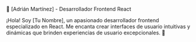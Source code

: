 🌟 [Adrián Martínez] - Desarrollador Frontend React

¡Hola! Soy [Tu Nombre], un apasionado desarrollador frontend especializado en React. Me encanta crear interfaces de usuario intuitivas y dinámicas que brinden experiencias de usuario excepcionales. 🚀



<!---
adriandcoding/adriandcoding is a ✨ special ✨ repository because its `README.md` (this file) appears on your GitHub profile.
You can click the Preview link to take a look at your changes.
--->
